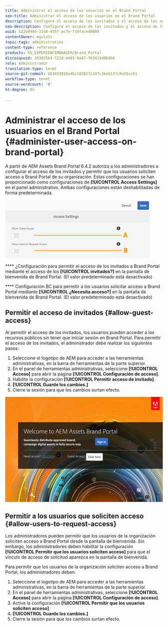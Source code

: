 ```yaml
---
title: Administrar el acceso de los usuarios en el Brand Portal
seo-title: Administrar el acceso de los usuarios en el Brand Portal
description: Configure el acceso de los invitados y el acceso de los nuevos usuarios en brand portal.
seo-description: Configure el acceso de los invitados y el acceso de los nuevos usuarios en brand portal.
uuid: 522b499d-33a0-455f-ac7e-719face48009
contentOwner: mgulati
topic-tags: administration
content-type: reference
products: SG_EXPERIENCEMANAGER/Brand_Portal
discoiquuid: 393025b4-722d-4e81-8a47-f83415d0b9b6
role: Administrador
translation-type: tm+mt
source-git-commit: 263653916e4bc183827c197c3beb137c9e59ccb1
workflow-type: tm+mt
source-wordcount: '0'
ht-degree: 0%

---
```



# Administrar el acceso de los usuarios en el Brand Portal {#administer-user-access-on-brand-portal}

A partir de AEM Assets Brand Portal 6.4.2 autoriza a los administradores a configurar el acceso de los invitados y permitir que los usuarios soliciten acceso a Brand Portal de su organización. Estas configuraciones se han proporcionado como configuraciones de **[!UICONTROL Access Settings]** en el panel administrativo. Ambas configuraciones están deshabilitadas de forma predeterminada.

![](assets/access-configs.png)

****   ¿Configuración para permitir el acceso de los invitados a Brand Portal mediante el acceso de los  **[!UICONTROL invitados?]** en la pantalla de bienvenida de Brand Portal. (El valor predeterminado está desactivado)

****   Configuración BC para permitir a los usuarios solicitar acceso a Brand Portal mediante  **[!UICONTROL ¿Necesita acceso?]** en la pantalla de bienvenida de Brand Portal. (El valor predeterminado está desactivado)

## Permitir el acceso de invitados {#allow-guest-access}

Al permitir el acceso de los invitados, los usuarios pueden acceder a los recursos públicos sin tener que iniciar sesión en Brand Portal.
Para permitir el acceso de los invitados, el administrador debe realizar los siguientes pasos:

1. Seleccione el logotipo de AEM para acceder a las herramientas administrativas, en la barra de herramientas de la parte superior.
1. En el panel de herramientas administrativas, seleccione **[!UICONTROL Acceso]** para abrir la página **[!UICONTROL Configuración de acceso]**.
1. Habilite la configuración **[!UICONTROL Permitir acceso de invitado]**.
1. **[!UICONTROL Guarde los cambios.]**
1. Cierre la sesión para que los cambios surtan efecto.

![](assets/bp-welcome-screen.png)

## Permitir a los usuarios que soliciten acceso {#allow-users-to-request-access}

Los administradores pueden permitir que los usuarios de la organización soliciten acceso a Brand Portal desde la pantalla de bienvenida. Sin embargo, los administradores deben habilitar la configuración **[!UICONTROL Permitir que los usuarios soliciten acceso]** para que el vínculo de acceso de solicitud aparezca en la pantalla de bienvenida.

Para permitir que los usuarios de la organización soliciten acceso a Brand Portal, los administradores deben:

1. Seleccione el logotipo de AEM para acceder a las herramientas administrativas, en la barra de herramientas de la parte superior.
1. En el panel de herramientas administrativas, seleccione **[!UICONTROL Acceso]** para abrir la página **[!UICONTROL Configuración de acceso]**.
1. Active la configuración **[!UICONTROL Permitir que los usuarios soliciten acceso]**.
1. **[!UICONTROL Guarde los cambios.]**
1. Cierre la sesión para que los cambios surtan efecto.

